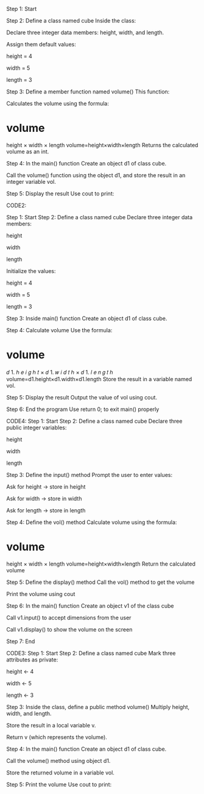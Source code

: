 Step 1: Start

Step 2: Define a class named cube
Inside the class:

Declare three integer data members: height, width, and length.

Assign them default values:

height = 4

width = 5

length = 3

Step 3: Define a member function named volume()
This function:

Calculates the volume using the formula:

volume
=
height
×
width
×
length
volume=height×width×length
Returns the calculated volume as an int.

Step 4: In the main() function
Create an object d1 of class cube.

Call the volume() function using the object d1, and store the result in an integer variable vol.

Step 5: Display the result
Use cout to print:



CODE2:

Step 1: Start
Step 2: Define a class named cube
Declare three integer data members:

height

width

length

Initialize the values:

height = 4

width = 5

length = 3

Step 3: Inside main() function
Create an object d1 of class cube.

Step 4: Calculate volume
Use the formula:

volume
=
𝑑
1.
ℎ
𝑒
𝑖
𝑔
ℎ
𝑡
×
𝑑
1.
𝑤
𝑖
𝑑
𝑡
ℎ
×
𝑑
1.
𝑙
𝑒
𝑛
𝑔
𝑡
ℎ
volume=d1.height×d1.width×d1.length
Store the result in a variable named vol.

Step 5: Display the result
Output the value of vol using cout.

Step 6: End the program
Use return 0; to exit main() properly

CODE4:
Step 1: Start
Step 2: Define a class named cube
Declare three public integer variables:

height

width

length

Step 3: Define the input() method
Prompt the user to enter values:

Ask for height → store in height

Ask for width → store in width

Ask for length → store in length

Step 4: Define the vol() method
Calculate volume using the formula:

volume
=
height
×
width
×
length
volume=height×width×length
Return the calculated volume

Step 5: Define the display() method
Call the vol() method to get the volume

Print the volume using cout

Step 6: In the main() function
Create an object v1 of the class cube

Call v1.input() to accept dimensions from the user

Call v1.display() to show the volume on the screen

Step 7: End

CODE3:
Step 1: Start
Step 2: Define a class named cube
Mark three attributes as private:

height ← 4

width ← 5

length ← 3

Step 3: Inside the class, define a public method volume()
Multiply height, width, and length.

Store the result in a local variable v.

Return v (which represents the volume).

Step 4: In the main() function
Create an object d1 of class cube.

Call the volume() method using object d1.

Store the returned volume in a variable vol.

Step 5: Print the volume
Use cout to print:
